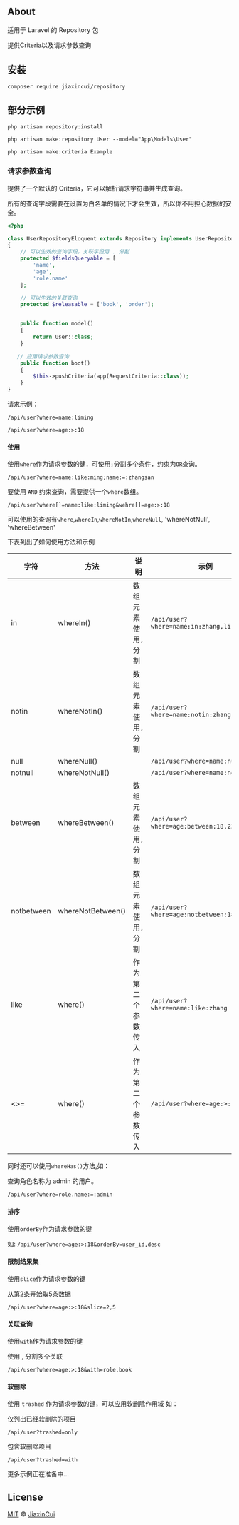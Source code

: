 ## About

适用于 Laravel 的 Repository 包

提供Criteria以及请求参数查询

## 安装

```terminal
composer require jiaxincui/repository
```

## 部分示例

```terminal
php artisan repository:install
```

```terminal
php artisan make:repository User --model="App\Models\User"
```

```terminal
php artisan make:criteria Example
```

### 请求参数查询

提供了一个默认的 Criteria，它可以解析请求字符串并生成查询。

所有的查询字段需要在设置为白名单的情况下才会生效，所以你不用担心数据的安全。

```php
<?php

class UserRepositoryEloquent extends Repository implements UserRepository
{
    // 可以生效的查询字段，关联字段用 . 分割
    protected $fieldsQueryable = [
        'name',
        'age',
        'role.name'
    ];

    // 可以生效的关联查询
    protected $releasable = ['book', 'order'];


    public function model()
    {
        return User::class;
    }

   // 应用请求参数查询
    public function boot()
    {
        $this->pushCriteria(app(RequestCriteria::class));
    }
}

```

请求示例：

`/api/user?where=name:liming`

`/api/user?where=age:>:18`

#### 使用

使用`where`作为请求参数的健，可使用`;`分割多个条件，约束为`OR`查询。

`/api/user?where=name:like:ming;name:=:zhangsan`

要使用 `AND` 约束查询，需要提供一个`where`数组。

`/api/user?where[]=name:like:liming&wehre[]=age:>:18`

可以使用的查询有`where`,`whereIn`,`whereNotIn`,`whereNull`, 'whereNotNull', 'whereBetween'

下表列出了如何使用方法和示例

| 字符 | 方法 | 说明 | 示例 |
-|-|-|-
| in | whereIn() | 数组元素使用`,`分割 | `/api/user?where=name:in:zhang,li,wang` |
| notin | whereNotIn() | 数组元素使用`,`分割 | `/api/user?where=name:notin:zhang,li,wang` |
| null | whereNull() | | `/api/user?where=name:null` |
| notnull | whereNotNull() | | `/api/user?where=name:notnull`  |
| between | whereBetween() | 数组元素使用`,`分割 | `/api/user?where=age:between:18,23`  |
| notbetween | whereNotBetween() | 数组元素使用`,`分割 | `/api/user?where=age:notbetween:18,23` |
| like | where() | 作为第二个参数传入 | `/api/user?where=name:like:zhang` |
| <>= | where() | 作为第二个参数传入 | `/api/user?where=age:>:18` |

同时还可以使用`whereHas()`方法,如：

查询角色名称为 admin 的用户。

`/api/user?where=role.name:=:admin`

#### 排序

使用`orderBy`作为请求参数的键

如: `/api/user?where=age:>:18&orderBy=user_id,desc`

#### 限制结果集

使用`slice`作为请求参数的键

从第2条开始取5条数据

`/api/user?where=age:>:18&slice=2,5`

#### 关联查询

使用`with`作为请求参数的键

使用 , 分割多个关联

`/api/user?where=age:>:18&with=role,book`

#### 软删除

使用 `trashed` 作为请求参数的键，可以应用软删除作用域
如：

仅列出已经软删除的项目

`/api/user?trashed=only`

包含软删除项目

`/api/user?trashed=with`




更多示例正在准备中...

## License

[MIT](https://github.com/jiaxincui/repository/blob/master/LICENSE.md) © [JiaxinCui](https://github.com/jiaxincui)

